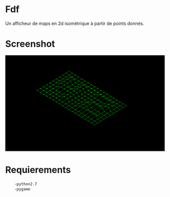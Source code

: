 # Fdf

  Un afficheur de maps en 2d isométrique à partir de points donnés.

# Screenshot 

![Alt text](/screenshot/screenshot.png?raw=true "A simple map")

# Requierements

		-python2.7
		-pygame
